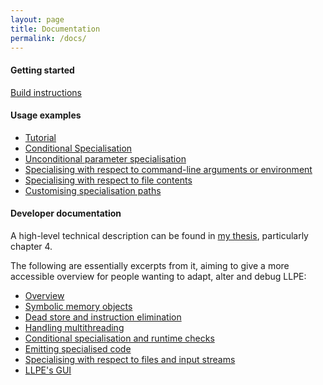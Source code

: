 ```yaml
---
layout: page
title: Documentation
permalink: /docs/
---
```


#### Getting started

[Build instructions](/build/)

#### Usage examples

* [Tutorial](/tutorial/)
* [Conditional Specialisation](/conditionalspec/)
* [Unconditional parameter specialisation](/uncondspec/)
* [Specialising with respect to command-line arguments or environment](/argvspec/)
* [Specialising with respect to file contents](/filespec/)
* [Customising specialisation paths](/specpaths/)

#### Developer documentation

A high-level technical description can be found in [my thesis](http://www.cl.cam.ac.uk/techreports/UCAM-CL-TR-865.pdf), particularly chapter 4.

The following are essentially excerpts from it, aiming to give a more accessible overview for people wanting to adapt, alter and debug LLPE:

* [Overview](/devdocs-overview/)
* [Symbolic memory objects](/devdocs-memory/)
* [Dead store and instruction elimination](/devdocs-dse/)
* [Handling multithreading](/devdocs-tl/)
* [Conditional specialisation and runtime checks](/devdocs-conditional/)
* [Emitting specialised code](/devdocs-save/)
* [Specialising with respect to files and input streams](/devdocs-vfs/)
* [LLPE's GUI](/devdocs-gui/)





